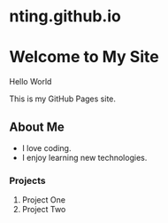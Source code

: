 # nting.github.io
# Welcome to My Site

Hello World

This is my GitHub Pages site.

## About Me

- I love coding.
- I enjoy learning new technologies.

### Projects

1. Project One
2. Project Two
